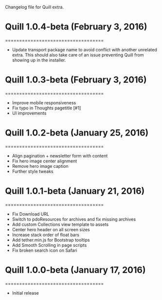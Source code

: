 Changelog file for Quill extra.

# Quill 1.0.4-beta (February 3, 2016)
===================================

- Update transport package name to avoid conflict with another unrelated extra. This should also take care of an issue preventing Quill from showing up in the installer.

# Quill 1.0.3-beta (February 3, 2016)
===================================

- Improve mobile responsiveness
- Fix typo in Thoughts pagetitle [#1]
- UI improvements

# Quill 1.0.2-beta (January 25, 2016)
===================================

- Align pagination + newsletter form with content
- Fix hero image center alignment
- Remove hero image caption
- Further style tweaks

# Quill 1.0.1-beta (January 21, 2016)
===================================

- Fix Download URL
- Switch to pdoResources for archives and fix missing archives
- Add custom Collections view template to assets
- Center hero header on all screen sizes
- Increase stack order of float bars
- Add tether.min.js for Bootstrap tooltips
- Add Smooth Scrolling in page scripts
- Fix broken search icon on Safari

# Quill 1.0.0-beta (January 17, 2016)
===================================

- Initial release
